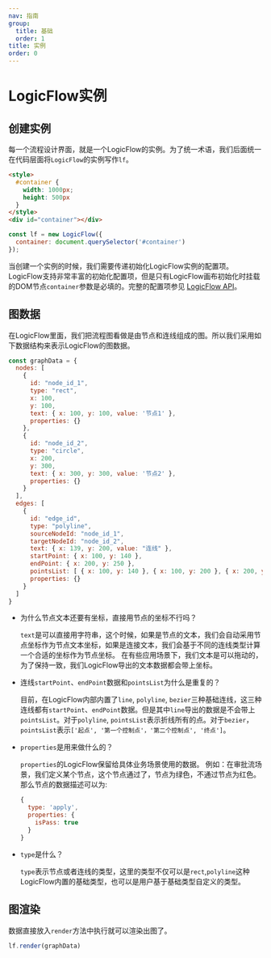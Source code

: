 ```yaml
---
nav: 指南
group:
  title: 基础
  order: 1
title: 实例
order: 0
---
```


# LogicFlow实例

## 创建实例

每一个流程设计界面，就是一个LogicFlow的实例。为了统一术语，我们后面统一在代码层面将`LogicFlow`的实例写作`lf`。

```html
<style>
  #container {
    width: 1000px;
    height: 500px
  }
</style>
<div id="container"></div>
```

```js
const lf = new LogicFlow({
  container: document.querySelector('#container')
});
```

当创建一个实例的时候，我们需要传递初始化LogicFlow实例的配置项。LogicFlow支持非常丰富的初始化配置项，但是只有LogicFlow画布初始化时挂载的DOM节点`container`参数是必填的。完整的配置项参见 [LogicFlow API](api)。

## 图数据

在LogicFlow里面，我们把流程图看做是由节点和连线组成的图。所以我们采用如下数据结构来表示LogicFlow的图数据。

```jsx | pure
const graphData = {
  nodes: [
    {
      id: "node_id_1",
      type: "rect",
      x: 100,
      y: 100,
      text: { x: 100, y: 100, value: '节点1' },
      properties: {}
    },
    {
      id: "node_id_2",
      type: "circle",
      x: 200,
      y: 300,
      text: { x: 300, y: 300, value: '节点2' },
      properties: {}
    }
  ],
  edges: [
    {
      id: "edge_id",
      type: "polyline",
      sourceNodeId: "node_id_1",
      targetNodeId: "node_id_2",
      text: { x: 139, y: 200, value: "连线" },
      startPoint: { x: 100, y: 140 },
      endPoint: { x: 200, y: 250 },
      pointsList: [ { x: 100, y: 140 }, { x: 100, y: 200 }, { x: 200, y: 200 }, { x: 200, y: 250 } ],
      properties: {}
    }
  ]
}
```

- 为什么节点文本还要有坐标，直接用节点的坐标不行吗？

  `text`是可以直接用字符串，这个时候，如果是节点的文本，我们会自动采用节点坐标作为节点文本坐标，如果是连接文本，我们会基于不同的连线类型计算一个合适的坐标作为节点坐标。
  在有些应用场景下，我们文本是可以拖动的，为了保持一致，我们LogicFlow导出的文本数据都会带上坐标。


- 连线`startPoint`、`endPoint`数据和`pointsList`为什么是重复的？

  目前，在LogicFlow内部内置了`line`, `polyline`, `bezier`三种基础连线，这三种连线都有`startPoint`、`endPoint`数据。但是其中`line`导出的数据是不会带上`pointsList`。对于`polyline`, `pointsList`表示折线所有的点。对于`bezier`，`pointsList`表示`['起点', '第一个控制点'，'第二个控制点', '终点']`。


- `properties`是用来做什么的？

  `properties`的LogicFlow保留给具体业务场景使用的数据。
  例如：在审批流场景，我们定义某个节点，这个节点通过了，节点为绿色，不通过节点为红色。那么节点的数据描述可以为:
  ```jsx | pure
  {
    type: 'apply',
    properties: {
      isPass: true
    }
  }
  ```

- `type`是什么？

  `type`表示节点或者连线的类型，这里的类型不仅可以是`rect`,`polyline`这种LogicFlow内置的基础类型，也可以是用户基于基础类型自定义的类型。

## 图渲染

数据直接放入`render`方法中执行就可以渲染出图了。

```js
lf.render(graphData)
```
